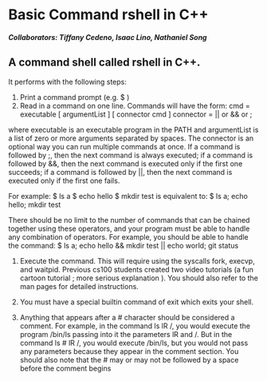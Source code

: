 # Basic Command rshell in C++
##### Collaborators: Tiffany Cedeno, Isaac Lino, Nathaniel Song
## A command shell called rshell in C++. 

It performs with the following steps:

  1. Print a command prompt (e.g.  $ )
  2. Read in a command on one line. Commands will have the form:
cmd       = executable [ argumentList ] [ connector cmd ]
connector = || or && or ;

where executable is an executable program in the PATH and argumentList is a list of zero or more arguments separated by spaces. The connector is an optional way you can run multiple commands at once. If a command is followed by ;, then the next command is always executed; if a command is followed by &&, then the next command is executed only if the first one succeeds; if a command is followed by ||, then the next command is executed only if the first one fails. 

For example:
     $ ls ­a
     $ echo hello
     $ mkdir test
is equivalent to:
     $ ls ­a; echo hello; mkdir test

There should be no limit to the number of commands that can be chained together using these operators, and your program must be able to handle any combination of operators. For example, you should be able to handle the command:
     $ ls ­a; echo hello && mkdir test || echo world; git status

1. Execute the command. This will require using the syscalls fork, execvp, and waitpid. Previous cs100 students created two video tutorials (a  fun cartoon tutorial  ;   more serious explanation ). You should also refer to the man pages for detailed instructions.

2. You must have a special built­in command of exit which exits your shell.

3. Anything that appears after a # character should be considered a comment. For example, in the command ls ­lR /, you would execute the program /bin/ls passing into it the parameters ­lR and /. But in the command ls # ­lR /, you would execute /bin/ls, but you would not pass any parameters because they appear in the comment section. You should also note that the # may or may not be followed by a space before the comment begins
